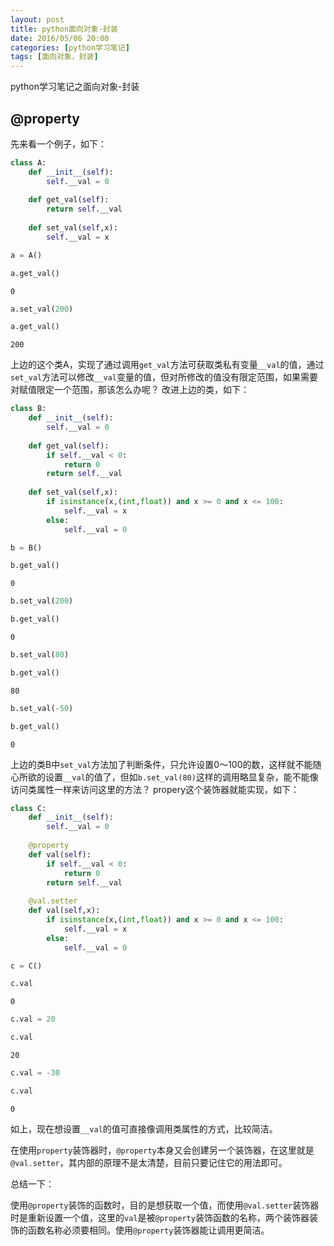 ```yaml
---
layout: post
title: python面向对象-封装
date: 2016/05/06 20:00
categories: [python学习笔记]
tags: [面向对象，封装]
---
```


python学习笔记之面向对象-封装
<!--more-->

## @property

先来看一个例子，如下：


```python
class A:
    def __init__(self):
        self.__val = 0
        
    def get_val(self):
        return self.__val
    
    def set_val(self,x):
        self.__val = x
```


```python
a = A()
```


```python
a.get_val()
```




    0




```python
a.set_val(200)
```


```python
a.get_val()
```




    200



上边的这个类A，实现了通过调用`get_val`方法可获取类私有变量`__val`的值，通过`set_val`方法可以修改`__val`变量的值，但对所修改的值没有限定范围，如果需要对赋值限定一个范围，那该怎么办呢？ 改进上边的类，如下：


```python
class B:
    def __init__(self):
        self.__val = 0
        
    def get_val(self):
        if self.__val < 0:
            return 0
        return self.__val
    
    def set_val(self,x):
        if isinstance(x,(int,float)) and x >= 0 and x <= 100:
            self.__val = x
        else:
            self.__val = 0
```


```python
b = B()
```


```python
b.get_val()
```




    0




```python
b.set_val(200)
```


```python
b.get_val()
```




    0




```python
b.set_val(80)
```


```python
b.get_val()
```




    80




```python
b.set_val(-50)
```


```python
b.get_val()
```




    0



上边的类B中`set_val`方法加了判断条件，只允许设置0～100的数，这样就不能随心所欲的设置`__val`的值了，但如`b.set_val(80)`这样的调用略显复杂，能不能像访问类属性一样来访问这里的方法？ propery这个装饰器就能实现，如下：


```python
class C:
    def __init__(self):
        self.__val = 0
     
    @property
    def val(self):
        if self.__val < 0:
            return 0
        return self.__val
    
    @val.setter
    def val(self,x):
        if isinstance(x,(int,float)) and x >= 0 and x <= 100:
            self.__val = x
        else:
            self.__val = 0
```


```python
c = C()
```


```python
c.val
```




    0




```python
c.val = 20
```


```python
c.val
```




    20




```python
c.val = -30
```


```python
c.val
```




    0



如上，现在想设置`__val`的值可直接像调用类属性的方式，比较简洁。

在使用`property`装饰器时，`@property`本身又会创建另一个装饰器，在这里就是`@val.setter`，其内部的原理不是太清楚，目前只要记住它的用法即可。

总结一下：

使用`@property`装饰的函数时，目的是想获取一个值，而使用`@val.setter`装饰器时是重新设置一个值，这里的`val`是被`@property`装饰函数的名称，两个装饰器装饰的函数名称必须要相同。使用`@property`装饰器能让调用更简洁。
